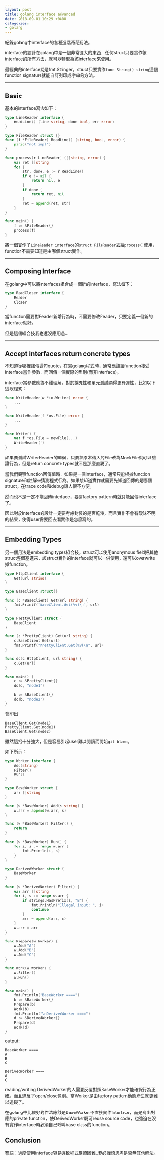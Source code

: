 ```yaml
---
layout: post
title: golang interface advanced
date: 2018-09-01 10:29 +0800
categories:
- golang
---
```


紀錄golang中interface的各種進階奇葩用法。

interface的設計在golang中是一個非常強大的東西，任何struct只要實作該interface的所有方法，就可以轉型為該interface來使用。

最經典的interface就是fmt.Stringer，struct只要實作`func String() string`這個function signature就能自訂列印成字串的方法。

---

## Basic

基本的interface寫法如下：

```go
type LineReader interface {
    ReadLine() (line string, done bool, err error)
}

type FileReader struct {}
func (f *FileReader) ReadLine() (string, bool, error) {
    panic("not impl")
}

func process(r LineReader) ([]string, error) {
    var ret []string
    for {
        str, done, e := r.ReadLine()
        if e != nil {
            return nil, e
        }
        if done {
            return ret, nil
        }
        ret = append(ret, str)
    }
}

func main() {
    f := &FileReader{}
    process(f)
}
```

將一個實作了`LineReader interface`的`struct FileReader`丟給`process()`使用，function不需要知道是由哪個struct實作。

---

## Composing Interface

在golang中可以將interfaces組合成一個新的interface，寫法如下：


```go
type ReadCloser interface {
    Reader
    Closer
}
```

當function需要對Reader新增行為時，不需要修改Reader，只要定義一個新的interface就好。

但是這個組合技我也還沒應用過...

---

## Accept interfaces return concrete types

不知道從哪裡謠傳這句quote，在寫golang程式時，通常應該讓function接受interface當作參數，而回傳一個實際的型別(而非interface)。

interface當參數應該不難理解，對於擴充性和單元測試顯得更有彈性，比如以下這段程式：

```go
func WriteHeader(w *io.Writer) error {
    ...
}

func WriteHeader(f *os.File) error {
    ...
}

func Write() {
    var f *os.File = newFile(...)
    WriteHeader(f)
}
```

如果要測試WriterHeader的時候，只要把原本傳入的File改為MockFile就可以驗證行為，但是return concrete types就不是那麼直觀了。

當我們觀察function回傳值時，如果是一個interface，通常只能根據function signature和註解來猜測程式行為。如果想知道實作就需要先知道回傳的是哪個struct，在trace code和debug讓人很不方便。

然而也不是一定不能回傳interface，要寫factory pattern時就只能回傳interface了。

因此對於interface的設計一定要考慮封裝的是否乾淨，而且實作不會有曖昧不明的結果，使得user需要回去看實作是怎麼寫的。

---

## Embedding Types

另一個用法是embedding types組合技，struct可以使用anonymous field把其他struct整個塞進來，該struct實作的interface就可以一併使用，還可以overwrite掉function。

```go
type HttpClient interface {
	Get(url string)
}

type BaseClient struct{}

func (c *BaseClient) Get(url string) {
	fmt.Printf("BaseClient.Get(%v)\n", url)
}

type PrettyClient struct {
	BaseClient
}

func (c *PrettyClient) Get(url string) {
	c.BaseClient.Get(url)
	fmt.Printf("PrettyClient.Get(%v)\n", url)
}

func do(c HttpClient, url string) {
	c.Get(url)
}

func main() {
	c := &PrettyClient{}
	do(c, "node1")

	b := &BaseClient{}
	do(b, "node2")
}
```

會印出
```
BaseClient.Get(node1)
PrettyClient.Get(node1)
BaseClient.Get(node2)
```

雖然這招十分強大，但是容易引起user難以閱讀而開始`git blame`。

如下所示：

```go
type Worker interface {
	Add(string)
	Filter()
	Run()
}

type BaseWorker struct {
	arr []string
}

func (w *BaseWorker) Add(s string) {
	w.arr = append(w.arr, s)
}

func (w *BaseWorker) Filter() {
	return
}

func (w *BaseWorker) Run() {
	for i, s := range w.arr {
		fmt.Println(i, s)
	}
}

type DerivedWorker struct {
	BaseWorker
}

func (w *DerivedWorker) Filter() {
	var arr []string
	for i, s := range w.arr {
		if strings.HasPrefix(s, "B") {
			fmt.Println("Illegal input: ", i)
			continue
		}
		arr = append(arr, s)
	}
	w.arr = arr
}

func Prepare(w Worker) {
	w.Add("A")
	w.Add("B")
	w.Add("C")
}

func Work(w Worker) {
	w.Filter()
	w.Run()
}

func main() {
	fmt.Println("BaseWorker ====")
	b := &BaseWorker{}
	Prepare(b)
	Work(b)
	fmt.Println("\nDerivedWorker ====")
	d := &DerivedWorker{}
	Prepare(d)
	Work(d)
}
```

output:

```
BaseWorker ====
A
B
C

DerivedWorker ====
A
C
```

reading/writing DerivedWorker的人需要反覆對照BaseWorker才能確保行為正確。而且違反了open/close原則。當Worker是由factory pattern動態產生就更難以追蹤了。

在golang中比較好的作法應該是BaseWorker不直接實作Interface，而是寫出對應的private function，使DerivedWorker既可reuse source code，也強迫在沒有實作interface時必須自己呼叫base class的function。

## Conclusion

警語：過度使用interface容易導致程式閱讀困難..務必謹慎思考是否無其他解法。
